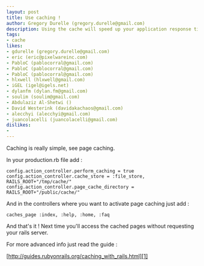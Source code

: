 ```yaml
---
layout: post
title: Use caching !
author: Gregory Durelle (gregory.durelle@gmail.com)
description: Using the cache will speed up your application response time a lot. In fact, when people will request your pages, rails won't be requested, apache will serve the cached pages, thus double advantage, faster pages response time Lower charge on your server
tags:
- cache
likes:
- gdurelle (gregory.durelle@gmail.com)
- eric (eric@pixelwareinc.com)
- PabloC (pablocorral@gmail.com)
- PabloC (pablocorral@gmail.com)
- PabloC (pablocorral@gmail.com)
- hlxwell (hlxwell@gmail.com)
- iGEL (igel@igels.net)
- dylanfm (dylan.fm@gmail.com)
- soulim (soulim@gmail.com)
- Abdulaziz Al-Shetwi ()
- David Westerink (davidakachaos@gmail.com)
- alecchyi (alecchyi@gmail.com)
- juancolacelli (juancolacelli@gmail.com)
dislikes:
-
---
```

Caching is really simple, see page caching.

In your production.rb file add :

    config.action_controller.perform_caching = true
    config.action_controller.cache_store = :file_store, RAILS_ROOT+"/tmp/cache/"
    config.action_controller.page_cache_directory = RAILS_ROOT+"/public/cache/"

And in the controllers where you want to activate page caching just add :

    caches_page :index, :help, :home, :faq

And that's it !
Next time you'll access the cached pages without requesting your rails server.

For more advanced info just read the guide :

[http://guides.rubyonrails.org/caching_with_rails.html][1]


  [1]: http://guides.rubyonrails.org/caching_with_rails.html
